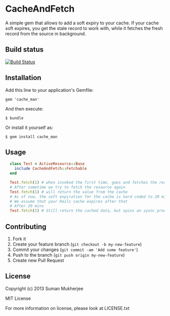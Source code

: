 # CacheAndFetch

A simple gem that allows to add a soft expiry to your cache.
If your cache soft expires, you get the stale record to work with,
while it fetches the fresh record from the source in background.

## Build status

[![Build Status](https://travis-ci.org/sumanmukherjee03/cache_and_fetch.png)](https://travis-ci.org/sumanmukherjee03/cache_and_fetch)

## Installation

Add this line to your application's Gemfile:

    gem 'cache_man'

And then execute:

    $ bundle

Or install it yourself as:

    $ gem install cache_man

## Usage

```ruby
  class Test < ActiveResource::Base
    include CacheAndFetch::Fetchable
  end

  Test.fetch(1) # when invoked the first time, goes and fetches the resource from a remote location.
  # After sometime we try to fetch the resource again
  Test.fetch(1) # will return the value from the cache
  # As of now, the soft expiration for the cache is hard coded to 20 mins
  # We assume that your Rails cache expires after that
  # After 20 mins
  Test.fetch(1) # Still return the cached data, but spins an sysnc process to fetch the fresh data
```

## Contributing

1. Fork it
2. Create your feature branch (`git checkout -b my-new-feature`)
3. Commit your changes (`git commit -am 'Add some feature'`)
4. Push to the branch (`git push origin my-new-feature`)
5. Create new Pull Request

## License
Copyright (c) 2013 Suman Mukherjee

MIT License

For more information on license, please look at LICENSE.txt
